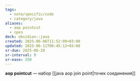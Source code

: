 ```yaml
---
tags:
  - note/specific/code
  - category/java
aliases:
  - aop pointcut
  - срез
deck: obsidian::java
created: 2025-06-06T11:52:09+03:00
updated: 2025-06-11T08:45:12+03:00
sr-due: 2025-06-20
sr-interval: 9
sr-ease: 250
---
```


**aop pointcut**
—
набор [[java aop join point|точек соединения]]
